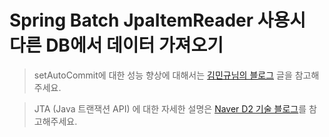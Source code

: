 # Spring Batch JpaItemReader 사용시 다른 DB에서 데이터 가져오기

> setAutoCommit에 대한 성능 향상에 대해서는 [김민규님의 블로그](https://pkgonan.github.io/2019/01/hibrnate-autocommit-tuning) 글을 참고해주세요.

> JTA (Java 트랜잭션 API) 에 대한 자세한 설명은 [Naver D2 기술 블로그](https://d2.naver.com/helloworld/5812258)를 참고해주세요.
